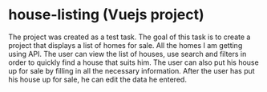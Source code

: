 # house-listing (Vuejs project)

The project was created as a test task.
The goal of this task is to create a project that displays a list of homes for sale.
All the homes I am getting using API.
The user can view the list of houses, use search and filters in order to quickly find a house that suits him.
The user can also put his house up for sale by filling in all the necessary information. After the user has put his house up for sale, he can edit the data he entered.
